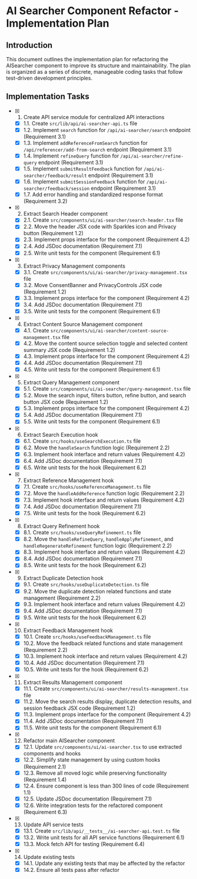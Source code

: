 # AI Searcher Component Refactor - Implementation Plan

## Introduction

This document outlines the implementation plan for refactoring the AISearcher component to improve its structure and maintainability. The plan is organized as a series of discrete, manageable coding tasks that follow test-driven development principles.

## Implementation Tasks

- [x] 1. Create API service module for centralized API interactions
  - [x] 1.1. Create `src/lib/api/ai-searcher-api.ts` file
  - [x] 1.2. Implement `search` function for `/api/ai-searcher/search` endpoint (Requirement 3.1)
  - [x] 1.3. Implement `addReferenceFromSearch` function for `/api/referencer/add-from-search` endpoint (Requirement 3.1)
  - [x] 1.4. Implement `refineQuery` function for `/api/ai-searcher/refine-query` endpoint (Requirement 3.1)
  - [x] 1.5. Implement `submitResultFeedback` function for `/api/ai-searcher/feedback/result` endpoint (Requirement 3.1)
  - [x] 1.6. Implement `submitSessionFeedback` function for `/api/ai-searcher/feedback/session` endpoint (Requirement 3.1)
  - [x] 1.7. Add error handling and standardized response format (Requirement 3.2)

- [x] 2. Extract Search Header component
  - [x] 2.1. Create `src/components/ui/ai-searcher/search-header.tsx` file
  - [x] 2.2. Move the header JSX code with Sparkles icon and Privacy button (Requirement 1.2)
  - [x] 2.3. Implement props interface for the component (Requirement 4.2)
  - [x] 2.4. Add JSDoc documentation (Requirement 7.1)
  - [x] 2.5. Write unit tests for the component (Requirement 6.1)

- [x] 3. Extract Privacy Management components
  - [x] 3.1. Create `src/components/ui/ai-searcher/privacy-management.tsx` file
  - [x] 3.2. Move ConsentBanner and PrivacyControls JSX code (Requirement 1.2)
  - [x] 3.3. Implement props interface for the component (Requirement 4.2)
  - [x] 3.4. Add JSDoc documentation (Requirement 7.1)
  - [x] 3.5. Write unit tests for the component (Requirement 6.1)

- [x] 4. Extract Content Source Management component
  - [x] 4.1. Create `src/components/ui/ai-searcher/content-source-management.tsx` file
  - [x] 4.2. Move the content source selection toggle and selected content summary JSX code (Requirement 1.2)
  - [x] 4.3. Implement props interface for the component (Requirement 4.2)
  - [x] 4.4. Add JSDoc documentation (Requirement 7.1)
  - [x] 4.5. Write unit tests for the component (Requirement 6.1)

- [x] 5. Extract Query Management component
  - [x] 5.1. Create `src/components/ui/ai-searcher/query-management.tsx` file
  - [x] 5.2. Move the search input, filters button, refine button, and search button JSX code (Requirement 1.2)
  - [x] 5.3. Implement props interface for the component (Requirement 4.2)
  - [x] 5.4. Add JSDoc documentation (Requirement 7.1)
  - [x] 5.5. Write unit tests for the component (Requirement 6.1)

- [x] 6. Extract Search Execution hook
  - [x] 6.1. Create `src/hooks/useSearchExecution.ts` file
  - [x] 6.2. Move the `handleSearch` function logic (Requirement 2.2)
  - [x] 6.3. Implement hook interface and return values (Requirement 4.2)
  - [x] 6.4. Add JSDoc documentation (Requirement 7.1)
  - [x] 6.5. Write unit tests for the hook (Requirement 6.2)

- [x] 7. Extract Reference Management hook
  - [x] 7.1. Create `src/hooks/useReferenceManagement.ts` file
  - [x] 7.2. Move the `handleAddReference` function logic (Requirement 2.2)
  - [x] 7.3. Implement hook interface and return values (Requirement 4.2)
  - [x] 7.4. Add JSDoc documentation (Requirement 7.1)
  - [x] 7.5. Write unit tests for the hook (Requirement 6.2)

- [x] 8. Extract Query Refinement hook
  - [x] 8.1. Create `src/hooks/useQueryRefinement.ts` file
  - [x] 8.2. Move the `handleRefineQuery`, `handleApplyRefinement`, and `handleRegenerateRefinement` function logic (Requirement 2.2)
  - [x] 8.3. Implement hook interface and return values (Requirement 4.2)
  - [x] 8.4. Add JSDoc documentation (Requirement 7.1)
  - [x] 8.5. Write unit tests for the hook (Requirement 6.2)

- [x] 9. Extract Duplicate Detection hook
  - [x] 9.1. Create `src/hooks/useDuplicateDetection.ts` file
  - [x] 9.2. Move the duplicate detection related functions and state management (Requirement 2.2)
  - [x] 9.3. Implement hook interface and return values (Requirement 4.2)
  - [x] 9.4. Add JSDoc documentation (Requirement 7.1)
  - [x] 9.5. Write unit tests for the hook (Requirement 6.2)

- [x] 10. Extract Feedback Management hook
  - [x] 10.1. Create `src/hooks/useFeedbackManagement.ts` file
  - [x] 10.2. Move the feedback related functions and state management (Requirement 2.2)
  - [x] 10.3. Implement hook interface and return values (Requirement 4.2)
  - [x] 10.4. Add JSDoc documentation (Requirement 7.1)
  - [x] 10.5. Write unit tests for the hook (Requirement 6.2)

- [x] 11. Extract Results Management component
  - [x] 11.1. Create `src/components/ui/ai-searcher/results-management.tsx` file
  - [x] 11.2. Move the search results display, duplicate detection results, and session feedback JSX code (Requirement 1.2)
  - [x] 11.3. Implement props interface for the component (Requirement 4.2)
  - [x] 11.4. Add JSDoc documentation (Requirement 7.1)
  - [x] 11.5. Write unit tests for the component (Requirement 6.1)

- [x] 12. Refactor main AISearcher component
  - [x] 12.1. Update `src/components/ui/ai-searcher.tsx` to use extracted components and hooks
  - [x] 12.2. Simplify state management by using custom hooks (Requirement 2.1)
  - [x] 12.3. Remove all moved logic while preserving functionality (Requirement 1.4)
  - [x] 12.4. Ensure component is less than 300 lines of code (Requirement 1.1)
  - [x] 12.5. Update JSDoc documentation (Requirement 7.1)
  - [x] 12.6. Write integration tests for the refactored component (Requirement 6.3)

- [x] 13. Update API service tests
  - [x] 13.1. Create `src/lib/api/__tests__/ai-searcher-api.test.ts` file
  - [x] 13.2. Write unit tests for all API service functions (Requirement 6.1)
  - [x] 13.3. Mock fetch API for testing (Requirement 6.4)

- [x] 14. Update existing tests
  - [x] 14.1. Update any existing tests that may be affected by the refactor
  - [x] 14.2. Ensure all tests pass after refactor